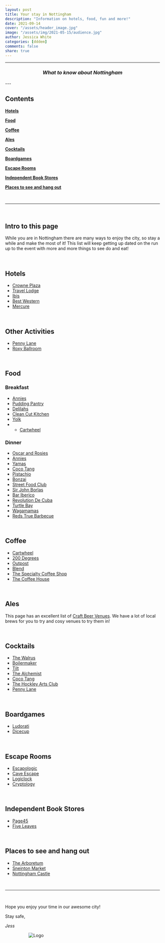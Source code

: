 ```yaml
---
layout: post
title: Your stay in Nottingham
description: "Information on hotels, food, fun and more!"
date: 2021-09-14
cover: "/assets/header_image.jpg"
image: "/assets/img/2021-05-15/audience.jpg"
author: Jessica White
categories: [dddem]
comments: false
share: true
---
```


----
<center>
<h3 class="quote"><i>What to know about Nottingham</i> </h3>
</center>
---

<br/>

## Contents

**[Hotels](#hotels)**

**[Food](#food)**

**[Coffee](#coffee)**

**[Ales](#ales)**

**[Cocktails](#ales)**

**[Boardgames](#boardgames)**

**[Escape Rooms](#escape-rooms)**

**[Independent Book Stores](#independent-book-stores)**

**[Places to see and hang out](#places-to-see-and-hang-out)**

<br/>

---

<br/>

## Intro to this page

While you are in Nottingham there are many ways to enjoy the city, so stay a while and make the most of it! This list will keep getting up dated on the run up to the event with more and more things to see do and eat!

<br/>

## Hotels

- <a href="https://www.ihg.com/crowneplaza/hotels/gb/en/nottingham/notws/hoteldetail" target="_blank">Crowne Plaza</a>
- <a href="https://www.travelodge.co.uk/hotels/290/Nottingham-Central-hotel" target="_blank">Travel Lodge</a>
- <a href="https://all.accor.com/hotel/6160/index.en.shtml?dateIn=&nights=&compositions=1&stayplus=false#origin=ibis" target="_blank">Ibis</a>
- <a href="https://www.bwnottinghamcitycentre.co.uk/" target="_blank">Best Western</a>
- <a href="https://all.accor.com/hotel/8061/index.en.shtml?dateIn=&nights=&compositions=1&stayplus=false#origin=ibis" target="_blank">Mercure</a>
  
<br/>

## Other Activities

- <a href="http://pennylanebars.com/explore-our-venue/" target="_blank">Penny Lane</a>
- <a href="https://www.roxyballroom.co.uk/nottingham/" target="_blank">Roxy Ballroom</a>

<br/>

## Food

### Breakfast

- <a href="https://anniesburgershack.com/menu/breakfast-menu" target="_blank">Annies</a>
- <a href="https://www.thepuddingpantry.co.uk/" target="_blank">Pudding Pantry</a>
- <a href="https://delilahfinefoods.co.uk/pages/delilah-eat-in-menu" target="_blank">Delilahs</a>
- <a href="https://www.cleancutkitchen.co.uk/" target="_blank">Clean Cut Kitchen</a>
- <a href="https://www.instagram.com/yolk.notts/?hl=en" target="_blank">Yolk</a>
- - <a href="https://shop.cartwheelcoffee.com/" target="_blank">Cartwheel</a>


### Dinner

- <a href="https://www.oscarandrosies.com/" target="_blank">Oscar and Rosies</a> 
- <a href="https://anniesburgershack.com/menu/main-menu" target="_blank">Annies</a>
- <a href="https://www.yamas.co.uk/" target="_blank">Yamas</a>
- <a href="https://www.cocotang.co.uk/" target="_blank">Coco Tang</a>
- <a href="https://www.pistachionottingham.co.uk/" target="_blank">Pistachio</a>
- <a href="http://www.bonzai-japaneserestaurant.co.uk/our-menus.html" target="_blank">Bonzai</a>
- <a href="https://www.streetfoodclub.co.uk/" target="_blank">Street Food Club</a>
- <a href="https://www.sirjohnborlasewarren.co.uk/our-food" target="_blank">Sir John Borlas</a>
- <a href="https://www.baribericotapas.com/" target="_blank">Bar Iberico</a>
- <a href="https://www.revoluciondecuba.com/bar/nottingham/menus/?scroll=1" target="_blank">Revolution De Cuba</a>
- <a href="https://www.turtlebay.co.uk/food-and-drink" target="_blank">Turtle Bay</a>
- <a href="https://www.wagamama.com/restaurants/nottingham/nottingham" target="_blank">Wagamamas</a>
- <a href="https://truebarbecue.com/nottingham/" target="_blank">Reds True Barbecue</a>

<br/>

## Coffee

- <a href="https://shop.cartwheelcoffee.com/" target="_blank">Cartwheel</a>
- <a href="https://200degs.com/nottingham-flying-horse-walk" target="_blank">200 Degrees</a>
- <a href="https://www.outpost.coffee/" target="_blank">Outpost</a>
- <a href="https://www.blendnottingham.co.uk/" target="_blank">Blend</a>
- <a href="https://www.thespecialtycoffeeshop.com/" target="_blank">The Specialty Coffee Shop</a>
- <a href="https://www.coffeehouseon.com/" target="_blank">The Coffee House</a>

<br/>

## Ales

This page has an excellent list of <a href="https://www.nottinghamcraftbeer.co.uk/venues" target="_blank">Craft Beer Venues</a>. We have a lot of local brews for you to try and cosy venues to try them in!

<br/>

## Cocktails

- <a href="http://thewalrusnottingham.com/" target="_blank">The Walrus</a>
- <a href="https://boilermakerbar.co.uk/" target="_blank">Boilermaker</a>
- <a href="https://www.tiltbar.co.uk/" target="_blank">Tilt</a>
- <a href="https://thealchemist.uk.com/venues/nottingham-king-street/" target="_blank">The Alchemist</a>
- <a href="https://www.cocotang.co.uk/" target="_blank">Coco Tang</a>
- <a href="http://thehockleyartsclub.com/" target="_blank">The Hockley Arts Club</a>
- <a href="hhttp://pennylanebars.com/explore-our-venue/" target="_blank">Penny Lane</a>

<br/>

## Boardgames

- <a href="https://www.ludoraticafe.com/" target="_blank">Ludorati</a>
- <a href="https://dicecupcafe.co.uk/" target="_blank">Dicecup</a>
  
<br/>

## Escape Rooms

- <a href="https://www.escapologic.com/nottingham-escape-rooms/" target="_blank">Escapologic</a>
- <a href="https://www.caveescape.co.uk/" target="_blank">Cave Escape</a>
- <a href="https://logiclock.co.uk/" target="_blank">Logiclock</a>
- <a href="https://cryptologyrooms.co.uk/nottingham/" target="_blank">Cryptology</a>

<br/>

## Independent Book Stores

- <a href="http://www.page45.com/" target="_blank">Page45</a>
- <a href="https://fiveleavesbookshop.co.uk/" target="_blank">Five Leaves</a>

<br/>

## Places to see and hang out

- <a href="https://www.visit-nottinghamshire.co.uk/things-to-do/nottingham-arboretum-p641471" target="_blank">The Arboretum</a>
- <a href="https://sneintonmarket.com/" target="_blank">Sneinton Market</a>
- <a href="https://www.nottinghamcastle.org.uk/" target="_blank">Nottingham Castle</a>

<br/>

---

<br/>

Hope you enjoy your time in our awesome city!

Stay safe,

_Jess_

<div style="text-align:center; width:20%; margin-left: 10%;" markdown="1">
<img src="{{site.baseurl}}/assets/logo.png" alt="Logo">
</div>
